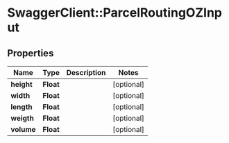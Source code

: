 # SwaggerClient::ParcelRoutingOZInput

## Properties
Name | Type | Description | Notes
------------ | ------------- | ------------- | -------------
**height** | **Float** |  | [optional] 
**width** | **Float** |  | [optional] 
**length** | **Float** |  | [optional] 
**weigth** | **Float** |  | [optional] 
**volume** | **Float** |  | [optional] 


